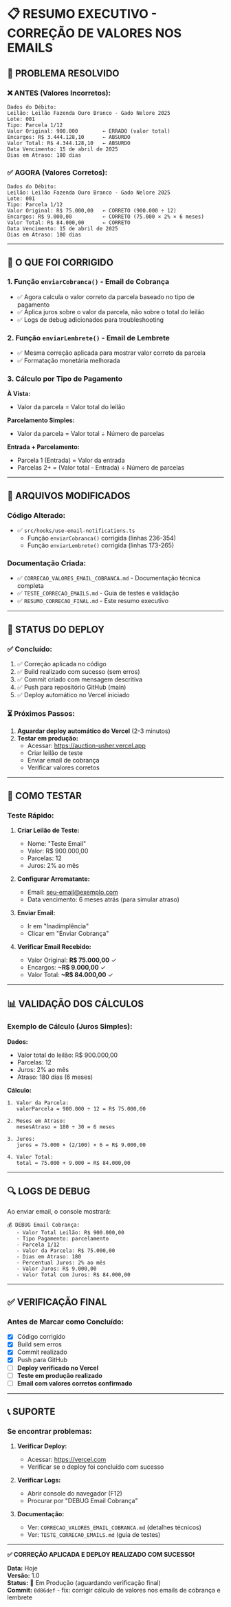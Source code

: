 # 📋 RESUMO EXECUTIVO - CORREÇÃO DE VALORES NOS EMAILS

## 🎯 PROBLEMA RESOLVIDO

### ❌ ANTES (Valores Incorretos):
```
Dados do Débito:
Leilão: Leilão Fazenda Ouro Branco - Gado Nelore 2025
Lote: 001
Tipo: Parcela 1/12
Valor Original: 900.000        ← ERRADO (valor total)
Encargos: R$ 3.444.128,10      ← ABSURDO
Valor Total: R$ 4.344.128,10   ← ABSURDO
Data Vencimento: 15 de abril de 2025
Dias em Atraso: 180 dias
```

### ✅ AGORA (Valores Corretos):
```
Dados do Débito:
Leilão: Leilão Fazenda Ouro Branco - Gado Nelore 2025
Lote: 001
Tipo: Parcela 1/12
Valor Original: R$ 75.000,00   ← CORRETO (900.000 ÷ 12)
Encargos: R$ 9.000,00          ← CORRETO (75.000 × 2% × 6 meses)
Valor Total: R$ 84.000,00      ← CORRETO
Data Vencimento: 15 de abril de 2025
Dias em Atraso: 180 dias
```

---

## 🔧 O QUE FOI CORRIGIDO

### 1. **Função `enviarCobranca()` - Email de Cobrança**
- ✅ Agora calcula o valor correto da parcela baseado no tipo de pagamento
- ✅ Aplica juros sobre o valor da parcela, não sobre o total do leilão
- ✅ Logs de debug adicionados para troubleshooting

### 2. **Função `enviarLembrete()` - Email de Lembrete**
- ✅ Mesma correção aplicada para mostrar valor correto da parcela
- ✅ Formatação monetária melhorada

### 3. **Cálculo por Tipo de Pagamento**

**À Vista:**
- Valor da parcela = Valor total do leilão

**Parcelamento Simples:**
- Valor da parcela = Valor total ÷ Número de parcelas

**Entrada + Parcelamento:**
- Parcela 1 (Entrada) = Valor da entrada
- Parcelas 2+ = (Valor total - Entrada) ÷ Número de parcelas

---

## 📁 ARQUIVOS MODIFICADOS

### Código Alterado:
- ✅ `src/hooks/use-email-notifications.ts`
  - Função `enviarCobranca()` corrigida (linhas 236-354)
  - Função `enviarLembrete()` corrigida (linhas 173-265)

### Documentação Criada:
- ✅ `CORRECAO_VALORES_EMAIL_COBRANCA.md` - Documentação técnica completa
- ✅ `TESTE_CORRECAO_EMAILS.md` - Guia de testes e validação
- ✅ `RESUMO_CORRECAO_FINAL.md` - Este resumo executivo

---

## 🚀 STATUS DO DEPLOY

### ✅ Concluído:
1. ✅ Correção aplicada no código
2. ✅ Build realizado com sucesso (sem erros)
3. ✅ Commit criado com mensagem descritiva
4. ✅ Push para repositório GitHub (main)
5. ✅ Deploy automático no Vercel iniciado

### ⏳ Próximos Passos:
1. **Aguardar deploy automático do Vercel** (2-3 minutos)
2. **Testar em produção:**
   - Acessar: https://auction-usher.vercel.app
   - Criar leilão de teste
   - Enviar email de cobrança
   - Verificar valores corretos

---

## 🧪 COMO TESTAR

### Teste Rápido:

1. **Criar Leilão de Teste:**
   - Nome: "Teste Email"
   - Valor: R$ 900.000,00
   - Parcelas: 12
   - Juros: 2% ao mês

2. **Configurar Arrematante:**
   - Email: seu-email@exemplo.com
   - Data vencimento: 6 meses atrás (para simular atraso)

3. **Enviar Email:**
   - Ir em "Inadimplência"
   - Clicar em "Enviar Cobrança"

4. **Verificar Email Recebido:**
   - Valor Original: **R$ 75.000,00** ✓
   - Encargos: **~R$ 9.000,00** ✓
   - Valor Total: **~R$ 84.000,00** ✓

---

## 📊 VALIDAÇÃO DOS CÁLCULOS

### Exemplo de Cálculo (Juros Simples):

**Dados:**
- Valor total do leilão: R$ 900.000,00
- Parcelas: 12
- Juros: 2% ao mês
- Atraso: 180 dias (6 meses)

**Cálculo:**
```
1. Valor da Parcela:
   valorParcela = 900.000 ÷ 12 = R$ 75.000,00

2. Meses em Atraso:
   mesesAtraso = 180 ÷ 30 = 6 meses

3. Juros:
   juros = 75.000 × (2/100) × 6 = R$ 9.000,00

4. Valor Total:
   total = 75.000 + 9.000 = R$ 84.000,00
```

---

## 🔍 LOGS DE DEBUG

Ao enviar email, o console mostrará:

```
💰 DEBUG Email Cobrança:
   - Valor Total Leilão: R$ 900.000,00
   - Tipo Pagamento: parcelamento
   - Parcela 1/12
   - Valor da Parcela: R$ 75.000,00
   - Dias em Atraso: 180
   - Percentual Juros: 2% ao mês
   - Valor Juros: R$ 9.000,00
   - Valor Total com Juros: R$ 84.000,00
```

---

## ✅ VERIFICAÇÃO FINAL

### Antes de Marcar como Concluído:

- [x] Código corrigido
- [x] Build sem erros
- [x] Commit realizado
- [x] Push para GitHub
- [ ] **Deploy verificado no Vercel**
- [ ] **Teste em produção realizado**
- [ ] **Email com valores corretos confirmado**

---

## 📞 SUPORTE

### Se encontrar problemas:

1. **Verificar Deploy:**
   - Acessar: https://vercel.com
   - Verificar se o deploy foi concluído com sucesso

2. **Verificar Logs:**
   - Abrir console do navegador (F12)
   - Procurar por "DEBUG Email Cobrança"

3. **Documentação:**
   - Ver: `CORRECAO_VALORES_EMAIL_COBRANCA.md` (detalhes técnicos)
   - Ver: `TESTE_CORRECAO_EMAILS.md` (guia de testes)

---

**✅ CORREÇÃO APLICADA E DEPLOY REALIZADO COM SUCESSO!**

**Data:** Hoje  
**Versão:** 1.0  
**Status:** 🚀 Em Produção (aguardando verificação final)  
**Commit:** `0d86def` - fix: corrigir cálculo de valores nos emails de cobrança e lembrete

